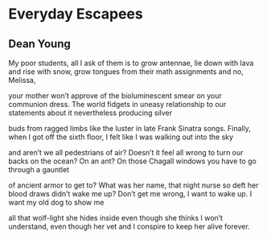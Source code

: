 # Everyday Escapees
## Dean Young
My poor students, all I ask of them
is to grow antennae, lie down with lava
and rise with snow, grow tongues from
their math assignments and no, Melissa,

your mother won’t approve of the bioluminescent
smear on your communion dress. The world fidgets
in uneasy relationship to our statements
about it nevertheless producing silver

buds from ragged limbs like the luster
in late Frank Sinatra songs. Finally,
when I got off the sixth floor, I felt
like I was walking out into the sky

and aren’t we all pedestrians of air?
Doesn’t it feel all wrong to turn our backs
on the ocean? On an ant? On those Chagall
windows you have to go through a gauntlet

of ancient armor to get to? What was her name,
that night nurse so deft her blood draws
didn’t wake me up? Don’t get me wrong, I want
to wake up. I want my old dog to show me

all that wolf-light she hides inside
even though she thinks I won’t understand,
even though her vet and I conspire
to keep her alive forever.